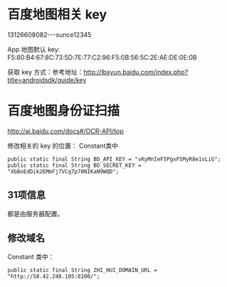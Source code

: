 
# 百度地图相关 key
13126608082---sunce12345

App 地图默认 key: F5:80:B4:67:8C:73:5D:7E:77:C2:96:F5:0B:56:5C:2E:AE:DE:0E:0B

获取 key 方式：参考地址：http://lbsyun.baidu.com/index.php?title=androidsdk/guide/key

# 百度地图身份证扫描

http://ai.baidu.com/docs#/OCR-API/top

修改相关的 key 的位置：
    Constant类中
    
    public static final String BD_API_KEY = "vKyMnIeF5PgxFSMyR8e1sLiG";
    public static final String BD_SECRET_KEY = "XbBoEdDik2EMmFj7VCq7p70NIKaN9WQD";


## 31项信息

都是由服务器配置。

## 修改域名
Constant 类中：

    public static final String ZHI_HUI_DOMAIN_URL = "http://58.42.248.105:8100/";

